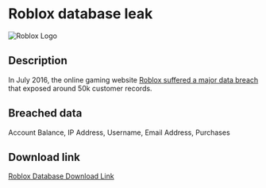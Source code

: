 # Roblox database leak

![Roblox Logo](https://external-content.duckduckgo.com/iu/?u=https%3A%2F%2Fi.pinimg.com%2Foriginals%2F71%2F9d%2F7d%2F719d7d406d2f9172aad6d5fba536f420.png&f=1&nofb=1&ipt=7fde34dac8407ca8f239914c8eec2d207f4a74c1ef00908d6638b523e30c2426)

## Description

In July 2016, the online gaming website <a href="https://roblox.fandom.com/wiki/2016_Roblox_security_breach" target="_blank" rel="noopener">Roblox suffered a major data breach</a> that exposed around 50k customer records.

## Breached data

Account Balance, IP Address, Username, Email Address, Purchases

## Download link

[Roblox Database Download Link](https://buzzheavier.com/rt2bh8lhbits)
